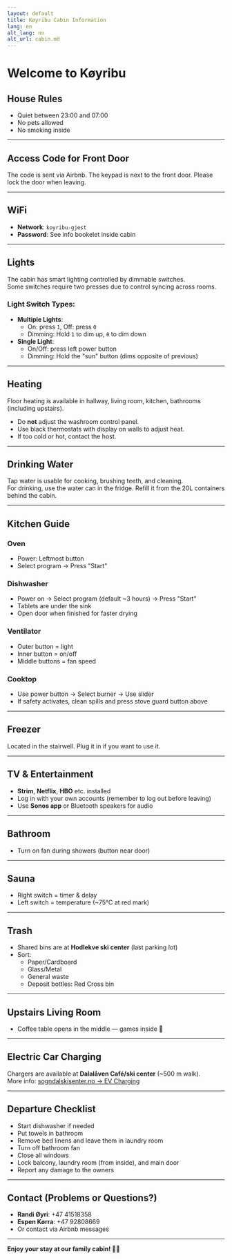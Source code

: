 ```yaml
---
layout: default
title: Køyribu Cabin Information
lang: en
alt_lang: nn
alt_url: cabin.md
---
```


# Welcome to Køyribu

## House Rules
- Quiet between 23:00 and 07:00  
- No pets allowed  
- No smoking inside  

---

## Access Code for Front Door
The code is sent via Airbnb. The keypad is next to the front door. Please lock the door when leaving.

---

## WiFi
- **Network**: `koyribu-gjest`  
- **Password**: See info bookelet inside cabin

---

## Lights
The cabin has smart lighting controlled by dimmable switches.  
Some switches require two presses due to control syncing across rooms.

### Light Switch Types:
- **Multiple Lights**:
  - On: press `1`, Off: press `0`  
  - Dimming: Hold `1` to dim up, `0` to dim down
- **Single Light**:
  - On/Off: press left power button  
  - Dimming: Hold the "sun" button (dims opposite of previous)

---

## Heating
Floor heating is available in hallway, living room, kitchen, bathrooms (including upstairs).

- Do **not** adjust the washroom control panel.
- Use black thermostats with display on walls to adjust heat.
- If too cold or hot, contact the host.

---

## Drinking Water
Tap water is usable for cooking, brushing teeth, and cleaning.  
For drinking, use the water can in the fridge. Refill it from the 20L containers behind the cabin.

---

## Kitchen Guide

### Oven
- Power: Leftmost button  
- Select program → Press "Start"

### Dishwasher
- Power on → Select program (default ~3 hours) → Press "Start"  
- Tablets are under the sink  
- Open door when finished for faster drying  

### Ventilator
- Outer button = light  
- Inner button = on/off  
- Middle buttons = fan speed  

### Cooktop
- Use power button → Select burner → Use slider  
- If safety activates, clean spills and press stove guard button above

---

## Freezer
Located in the stairwell. Plug it in if you want to use it.

---

## TV & Entertainment
- **Strim**, **Netflix**, **HBO** etc. installed  
- Log in with your own accounts (remember to log out before leaving)  
- Use **Sonos app** or Bluetooth speakers for audio  

---

## Bathroom
- Turn on fan during showers (button near door)

---

## Sauna
- Right switch = timer & delay  
- Left switch = temperature (~75°C at red mark)

---

## Trash
- Shared bins are at **Hodlekve ski center** (last parking lot)  
- Sort:
  - Paper/Cardboard  
  - Glass/Metal  
  - General waste  
  - Deposit bottles: Red Cross bin  

---

## Upstairs Living Room
- Coffee table opens in the middle — games inside 🎲

---

## Electric Car Charging
Chargers are available at **Dalalåven Café/ski center** (~500 m walk).  
More info: [sogndalskisenter.no → EV Charging](https://en.sogndalskisenter.no/aktuelt/elbil-lading-i-rindabotn)

---

## Departure Checklist
- Start dishwasher if needed  
- Put towels in bathroom  
- Remove bed linens and leave them in laundry room  
- Turn off bathroom fan  
- Close all windows  
- Lock balcony, laundry room (from inside), and main door  
- Report any damage to the owners

---

## Contact (Problems or Questions?)
- **Randi Øyri**: +47 41518358  
- **Espen Kørra**: +47 92808669  
- Or contact via Airbnb messages

---

**Enjoy your stay at our family cabin! 🌲🏡**
